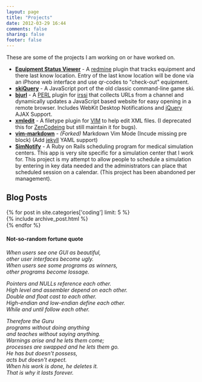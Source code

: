 ```yaml
---
layout: page
title: "Projects"
date: 2012-03-29 16:44
comments: false
sharing: false
footer: false
---
```

These are some of the projects I am working on or have worked on.

- **[Equipment Status Viewer](http://sukima.github.com/redmine_equipment_status_viewer)** -
  A [redmine][] plugin that tracks equipment and there last know location.
  Entry of the last know location will be done via an iPhone web interface and
  use qr-codes to "check-out" equipment.
- **[skiQuery](http://sukima.github.com/skiQuery/)** - A JavaScript port of the old
  classic command-line game ski.
- **[bjurl](http://sukima.github.com/bjurl)** - A [PERL][] plugin for [irssi][]
  that collects URLs from a channel and dynamically updates a JavaScript based
  website for easy opening in a remote browser. Includes WebKit Desktop
  Notifications and [jQuery][] AJAX Support.
- **[xmledit](http://github.com/sukima/xmledit)** - A filetype plugin for [VIM][]
  to help edit XML files. (I deprecated this for [ZenCodeing][zen] but still
  maintain it for bugs).
- **[vim-markdown](http://github.com/sukima/vim-markdown)** - _(Forked)_ Markdown Vim
  Mode (Incude missing pre block) (Add [jekyll][] YAML support)
- **[SimNotify](http://sukima.github.com/SimNotify/)** - A Ruby on Rails
  scheduling program for medical simulation centers. This app is very site
  specific for a simulation center that I work for. This project is my attempt
  to allow people to schedule a simulation by entering in key data needed and
  the administrators can place that scheduled session on a calendar. (This
  project has been abandoned per management).

[VIM]: http://www.vim.rg/
[irssi]: http://irssi.org/
[redmine]: http:/www.redmine.org/
[jQuery]: http://jquery.com/
[PERL]: http://www.perl.org/
[jekyll]: http://jekyllrb.com/
[zen]: http://www.vim.org/scripts/script.php?script_id=2981

## Blog Posts

<div id="blog-archives">
{% for post in site.categories['coding'] limit: 5 %}
<article>
  {% include archive_post.html %}
</article>
{% endfor %}
</div>

#### Not-so-random fortune quote

_When users see one GUI as beautiful,_  
_other user interfaces become ugly._  
_When users see some programs as winners,_  
_other programs become lossage._  
  
_Pointers and NULLs reference each other._  
_High level and assembler depend on each other._  
_Double and float cast to each other._  
_High-endian and low-endian define each other._  
_While and until follow each other._  
  
_Therefore the Guru_  
_programs without doing anything_  
_and teaches without saying anything._  
_Warnings arise and he lets them come;_  
_processes are swapped and he lets them go._  
_He has but doesn't possess,_  
_acts but doesn't expect._  
_When his work is done, he deletes it._  
_That is why it lasts forever._
